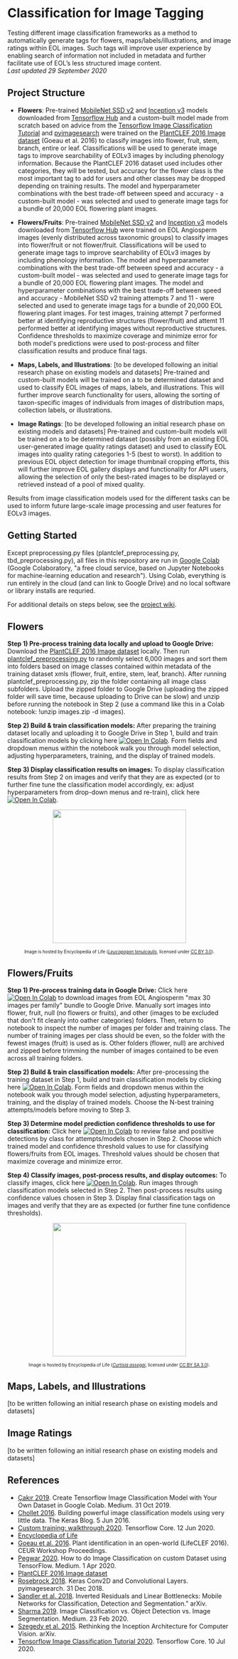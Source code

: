 # Classification for Image Tagging
Testing different image classification frameworks as a method to automatically generate tags for flowers, maps/labels/illustrations, and image ratings within EOL images. Such tags will improve user experience by enabling search of information not included in metadata and further facilitate use of EOL’s less structured image content.   
*Last updated 29 September 2020*

## Project Structure
* **Flowers**: Pre-trained [MobileNet SSD v2](https://tfhub.dev/google/tf2-preview/mobilenet_v2/classification/4) and [Inception v3](https://tfhub.dev/google/imagenet/inception_v3/classification/4) models downloaded from [Tensorflow Hub](https://www.tensorflow.org/hub) and a custom-built model made from scratch based on advice from the [Tensorflow Image Classification Tutorial](https://www.tensorflow.org/tutorials/images/classification) and [pyimagesearch](https://www.pyimagesearch.com/2018/12/31/keras-conv2d-and-convolutional-layers/) were trained on the [PlantCLEF 2016 Image dataset](https://www.imageclef.org/lifeclef/2016/plant) (Goeau et al. 2016) to classify images into flower, fruit, stem, branch, entire or leaf. Classifications will be used to generate image tags to improve searchability of EOLv3 images by including phenology information. Because the PlantCLEF 2016 dataset used includes other categories, they will be tested, but accuracy for the flower class is the most important tag to add for users and other classes may be dropped depending on training results. The model and hyperparameter combinations with the best trade-off between speed and accuracy - a custom-built model - was selected and used to generate image tags for a bundle of 20,000 EOL flowering plant images. 

* **Flowers/Fruits**: Pre-trained [MobileNet SSD v2](https://tfhub.dev/google/tf2-preview/mobilenet_v2/classification/4) and [Inception v3](https://tfhub.dev/google/imagenet/inception_v3/classification/4) models downloaded from [Tensorflow Hub](https://www.tensorflow.org/hub) were trained on EOL Angiosperm images (evenly distributed across taxonomic groups) to classify images into flower/fruit or not flower/fruit. Classifications will be used to generate image tags to improve searchability of EOLv3 images by including phenology information. The model and hyperparameter combinations with the best trade-off between speed and accuracy - a custom-built model - was selected and used to generate image tags for a bundle of 20,000 EOL flowering plant images. The model and hyperparameter combinations with the best trade-off between speed and accuracy - MobileNet SSD v2 training attempts 7 and 11 - were selected and used to generate image tags for a bundle of 20,000 EOL flowering plant images. For test images, training attempt 7 performed better at identifying reproductive structures (flower/fruit) and attemt 11 performed better at identifying images without reproductive structures. Confidence thresholds to maximize coverage and minimize error for both model's predictions were used to post-process and filter classification results and produce final tags.

* **Maps, Labels, and Illustrations**: [to be developed following an initial research phase on existing models and datasets] Pre-trained and custom-built models will be trained on a to be determined dataset and used to classify EOL images of maps, labels, and illustrations. This will further improve search functionality for users, allowing the sorting of taxon-specific images of individuals from images of distribution maps, collection labels, or illustrations.

* **Image Ratings**: [to be developed following an initial research phase on existing models and datasets] Pre-trained and custom-built models will be trained on a to be determined dataset (possibly from an existing EOL user-generated image quality ratings dataset) and used to classify EOL images into quality rating categories 1-5 (best to worst). In addition to previous EOL object detection for image thumbnail cropping efforts, this will further improve EOL gallery displays and functionality for API users, allowing the selection of only the best-rated images to be displayed or retrieved instead of a pool of mixed quality. 

Results from image classification models used for the different tasks can be used to inform future large-scale image processing and user features for EOLv3 images.

## Getting Started  
Except preprocessing.py files (plantclef_preprocessing.py, tbd_preprocessing.py), all files in this repository are run in [Google Colab](https://research.google.com/colaboratory/faq.html) (Google Colaboratory, "a free cloud service, based on Jupyter Notebooks for machine-learning education and research"). Using Colab, everything is run entirely in the cloud (and can link to Google Drive) and no local software or library installs are requried.   

For additional details on steps below, see the [project wiki](https://github.com/aubricot/computer_vision_with_eol_images/wiki).

## Flowers
**Step 1) Pre-process training data locally and upload to Google Drive:** Download the [PlantCLEF 2016 Image dataset](https://www.imageclef.org/lifeclef/2016/plant) locally. Then run [plantclef_preprocessing.py](https://github.com/aubricot/computer_vision_with_eol_images/blob/master/classification_for_image_tagging/flowers/plantclef_preprocessing.py) to randomly select 6,000 images and sort them into folders based on image classes contained within metadata of the training dataset xmls (flower, fruit, entire, stem, leaf, branch). After running plantclef_preprocessing.py, zip the folder containing all image class subfolders. Upload the zipped folder to Google Drive (uploading the zipped folder will save time, because uploading to Drive can be slow) and unzip before running the notebook in Step 2 (use a command like this in a Colab notebook: !unzip images.zip -d images).

**Step 2) Build & train classification models:** After preparing the training dataset locally and uploading it to Google Drive in Step 1, build and train classification models by clicking here [![Open In Colab](https://colab.research.google.com/assets/colab-badge.svg)](https://colab.research.google.com/github/aubricot/computer_vision_with_eol_images/blob/master/classification_for_image_tagging/flowers/flowers_train.ipynb). Form fields and dropdown menus within the notebook walk you through model selection, adjusting hyperparameters, training, and the display of trained models.

**Step 3) Display classification results on images:** To display classification results from Step 2 on images and verify that they are as expected (or to further fine tune the classification model accordingly, ex: adjust hyperparameters from drop-down menus and re-train), click here [![Open In Colab](https://colab.research.google.com/assets/colab-badge.svg)](https://colab.research.google.com/github/aubricot/computer_vision_with_eol_images/blob/master/classification_for_image_tagging/flowers/classification_display_test.ipynb).

<p align="center">
<a href="url"><img src="https://github.com/aubricot/computer_vision_with_eol_images/blob/master/classification_for_image_tagging/images/classification_example.jpg" align="middle" width="300" ></a></p>   

<p align="center">
<sub><sup>Image is hosted by Encyclopedia of Life (<a href="https://content.eol.org/data/media/66/a1/2a/509.63397702.jpg"><i>Leucopogon tenuicaulis</i></a>, licensed under <a href="https://creativecommons.org/licenses/by/3.0/">CC BY 3.0</a>).</sup></sub>

## Flowers/Fruits
**Step 1) Pre-process training data in Google Drive:** Click here [![Open In Colab](https://colab.research.google.com/assets/colab-badge.svg)](https://colab.research.google.com/github/aubricot/computer_vision_with_eol_images/blob/master/classification_for_image_tagging/flower_fruit/flower_fruit_preprocessing.ipynb) to download images from  EOL Angiosperm "max 30 images per family" bundle to Google Drive. Manually sort images into flower, fruit, null (no flowers or fruits), and other (images to be excluded that don't fit cleanly into oather categories) folders. Then, return to notebook to inspect the number of images per folder and training class. The number of training images per class should be even, so the folder with the fewest images (fruit) is used as is. Other folders (flower, null) are archived and zipped before trimming the number of images contained to be even across all training folders.

**Step 2) Build & train classification models:** After pre-processing the training dataset in Step 1, build and train classification models by clicking here [![Open In Colab](https://colab.research.google.com/assets/colab-badge.svg)](https://colab.research.google.com/github/aubricot/computer_vision_with_eol_images/blob/master/classification_for_image_tagging/flower_fruit/flower_fruit_train.ipynb). Form fields and dropdown menus within the notebook walk you through model selection, adjusting hyperparameters, training, and the display of trained models. Choose the N-best training attempts/models before moving to Step 3.

**Step 3) Determine model prediction confidence thresholds to use for classification:** Click here [![Open In Colab](https://colab.research.google.com/assets/colab-badge.svg)](https://colab.research.google.com/github/aubricot/computer_vision_with_eol_images/blob/master/classification_for_image_tagging/flower_fruit/det_conf_threshold.ipynb) to review false and positive detections by class for attempts/models chosen in Step 2. Choose which trained model and confidence threshold values to use for classifying flowers/fruits from EOL images. Threshold values should be chosen that maximize coverage and minimize error.

**Step 4) Classify images, post-process results, and display outcomes:** To classify images, click here [![Open In Colab](https://colab.research.google.com/assets/colab-badge.svg)](https://colab.research.google.com/github/aubricot/computer_vision_with_eol_images/blob/master/classification_for_image_tagging/flowers/classification_display_test.ipynb).
Run images through classification models selected in Step 2. Then post-process results using confidence values chosen in Step 3. Display final classification tags on images and verify that they are as expected (or further fine tune confidence thresholds).  

<p align="center">
<a href="url"><img src="https://github.com/aubricot/computer_vision_with_eol_images/blob/master/classification_for_image_tagging/images/fruit_prediction.jpg" align="middle" width="300" ></a></p>   

<p align="center">
<sub><sup>Image is hosted by Encyclopedia of Life (<a href="https://content.eol.org/data/media/56/65/2f/509.15852359.jpg"><i>Curtisia assegai</i></a>, licensed under <a href="http://creativecommons.org/licenses/by-sa/3.0/">CC BY SA 3.0</a>).</sup></sub>

## Maps, Labels, and Illustrations
[to be written following an initial research phase on existing models and datasets]

## Image Ratings
[to be written following an initial research phase on existing models and datasets]

## References
* [Çakır 2019](https://medium.com/analytics-vidhya/create-tensorflow-image-classification-model-with-your-own-dataset-in-google-colab-63e9d7853a3e). Create Tensorflow Image Classification Model with Your Own Dataset in Google Colab. Medium. 31 Oct 2019.
* [Chollet 2016](https://blog.keras.io/building-powerful-image-classification-models-using-very-little-data.html). Building powerful image classification models using very little data. The Keras Blog. 5 Jun 2016.
* [Custom training: walkthrough 2020](https://www.tensorflow.org/tutorials/customization/custom_training_walkthrough). Tensorflow Core. 12 Jun 2020.
* [Encyclopedia of Life](eol.org)
* [Goeau et al. 2016](http://ceur-ws.org/Vol-1609/16090428.pdf). Plant identification in an open-world (LifeCLEF 2016). CEUR Workshop Proceedings. 
* [Pegwar 2020](https://medium.com/analytics-vidhya/how-to-do-image-classification-on-custom-dataset-using-tensorflow-52309666498e). How to do Image Classification on custom Dataset using TensorFlow. Medium. 1 Apr 2020.
* [PlantCLEF 2016 Image dataset](https://www.imageclef.org/lifeclef/2016/plant)
* [Rosebrock 2018](https://www.pyimagesearch.com/2018/12/31/keras-conv2d-and-convolutional-layers/). Keras Conv2D and Convolutional Layers. pyimagesearch. 31 Dec 2018.
* [Sandler et al. 2018](https://arxiv.org/abs/1801.04381). Inverted Residuals and Linear Bottlenecks: Mobile Networks for Classification, Detection and Segmentation." arXiv.
* [Sharma 2019](medium.com/analytics-vidhya/image-classification-vs-object-detection-vs-image-segmentation-f36db85fe81). Image Classification vs. Object Detection vs. Image Segmentation. Medium. 23 Feb 2020.
* [Szegedy et al. 2015](https://arxiv.org/abs/1512.00567). Rethinking the Inception Architecture for Computer Vision. arXiv.
* [Tensorflow Image Classification Tutorial 2020](https://www.tensorflow.org/tutorials/images/classification). Tensorflow Core. 10 Jul 2020.
